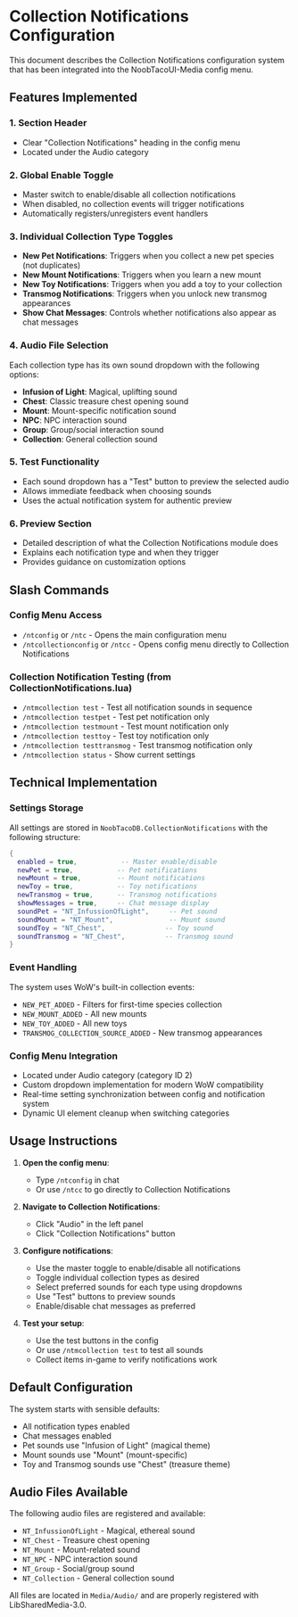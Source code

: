 # Collection Notifications Configuration

This document describes the Collection Notifications configuration system that has been integrated into the NoobTacoUI-Media config menu.

## Features Implemented

### 1. Section Header
- Clear "Collection Notifications" heading in the config menu
- Located under the Audio category

### 2. Global Enable Toggle
- Master switch to enable/disable all collection notifications
- When disabled, no collection events will trigger notifications
- Automatically registers/unregisters event handlers

### 3. Individual Collection Type Toggles
- **New Pet Notifications**: Triggers when you collect a new pet species (not duplicates)
- **New Mount Notifications**: Triggers when you learn a new mount
- **New Toy Notifications**: Triggers when you add a toy to your collection  
- **Transmog Notifications**: Triggers when you unlock new transmog appearances
- **Show Chat Messages**: Controls whether notifications also appear as chat messages

### 4. Audio File Selection
Each collection type has its own sound dropdown with the following options:
- **Infusion of Light**: Magical, uplifting sound
- **Chest**: Classic treasure chest opening sound
- **Mount**: Mount-specific notification sound
- **NPC**: NPC interaction sound
- **Group**: Group/social interaction sound
- **Collection**: General collection sound

### 5. Test Functionality
- Each sound dropdown has a "Test" button to preview the selected audio
- Allows immediate feedback when choosing sounds
- Uses the actual notification system for authentic preview

### 6. Preview Section
- Detailed description of what the Collection Notifications module does
- Explains each notification type and when they trigger
- Provides guidance on customization options

## Slash Commands

### Config Menu Access
- `/ntconfig` or `/ntc` - Opens the main configuration menu
- `/ntcollectionconfig` or `/ntcc` - Opens config menu directly to Collection Notifications

### Collection Notification Testing (from CollectionNotifications.lua)
- `/ntmcollection test` - Test all notification sounds in sequence
- `/ntmcollection testpet` - Test pet notification only
- `/ntmcollection testmount` - Test mount notification only  
- `/ntmcollection testtoy` - Test toy notification only
- `/ntmcollection testtransmog` - Test transmog notification only
- `/ntmcollection status` - Show current settings

## Technical Implementation

### Settings Storage
All settings are stored in `NoobTacoDB.CollectionNotifications` with the following structure:
```lua
{
  enabled = true,           -- Master enable/disable
  newPet = true,           -- Pet notifications
  newMount = true,         -- Mount notifications  
  newToy = true,           -- Toy notifications
  newTransmog = true,      -- Transmog notifications
  showMessages = true,     -- Chat message display
  soundPet = "NT_InfussionOfLight",     -- Pet sound
  soundMount = "NT_Mount",              -- Mount sound
  soundToy = "NT_Chest",               -- Toy sound
  soundTransmog = "NT_Chest",          -- Transmog sound
}
```

### Event Handling
The system uses WoW's built-in collection events:
- `NEW_PET_ADDED` - Filters for first-time species collection
- `NEW_MOUNT_ADDED` - All new mounts 
- `NEW_TOY_ADDED` - All new toys
- `TRANSMOG_COLLECTION_SOURCE_ADDED` - New transmog appearances

### Config Menu Integration
- Located under Audio category (category ID 2)
- Custom dropdown implementation for modern WoW compatibility
- Real-time setting synchronization between config and notification system
- Dynamic UI element cleanup when switching categories

## Usage Instructions

1. **Open the config menu**:
   - Type `/ntconfig` in chat
   - Or use `/ntcc` to go directly to Collection Notifications

2. **Navigate to Collection Notifications**:
   - Click "Audio" in the left panel
   - Click "Collection Notifications" button

3. **Configure notifications**:
   - Use the master toggle to enable/disable all notifications
   - Toggle individual collection types as desired
   - Select preferred sounds for each type using dropdowns
   - Use "Test" buttons to preview sounds
   - Enable/disable chat messages as preferred

4. **Test your setup**:
   - Use the test buttons in the config
   - Or use `/ntmcollection test` to test all sounds
   - Collect items in-game to verify notifications work

## Default Configuration

The system starts with sensible defaults:
- All notification types enabled
- Chat messages enabled
- Pet sounds use "Infusion of Light" (magical theme)
- Mount sounds use "Mount" (mount-specific)
- Toy and Transmog sounds use "Chest" (treasure theme)

## Audio Files Available

The following audio files are registered and available:
- `NT_InfussionOfLight` - Magical, ethereal sound
- `NT_Chest` - Treasure chest opening
- `NT_Mount` - Mount-related sound
- `NT_NPC` - NPC interaction sound
- `NT_Group` - Social/group sound
- `NT_Collection` - General collection sound

All files are located in `Media/Audio/` and are properly registered with LibSharedMedia-3.0.
